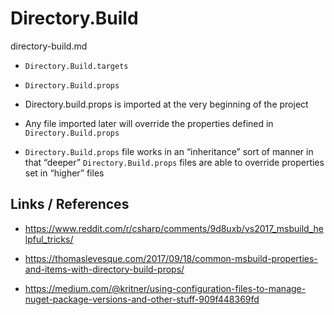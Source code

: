 # Directory.Build

directory-build.md

*   `Directory.Build.targets`

*   `Directory.Build.props`


*   Directory.build.props is imported at the very beginning of the project

*   Any file imported later will override the properties defined in 
    `Directory.Build.props`

*   `Directory.Build.props` file works in an “inheritance” sort of manner in that 
    “deeper” `Directory.Build.props` files are able to override properties set in 
    “higher” files

## Links / References

*   https://www.reddit.com/r/csharp/comments/9d8uxb/vs2017_msbuild_helpful_tricks/

*   https://thomaslevesque.com/2017/09/18/common-msbuild-properties-and-items-with-directory-build-props/

*   https://medium.com/@kritner/using-configuration-files-to-manage-nuget-package-versions-and-other-stuff-909f448369fd

